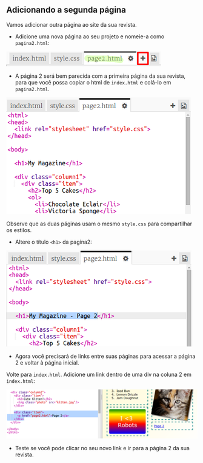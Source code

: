 ## Adicionando a segunda página

Vamos adicionar outra página ao site da sua revista.

+ Adicione uma nova página ao seu projeto e nomeie-a como `pagina2.html`:

![screenshot](images/magazine-page2.png)

+ A página 2 será bem parecida com a primeira página da sua revista, para que você possa copiar o html de `index.html` e colá-lo em `pagina2.html`.

![screenshot](images/magazine-page2-html.png)

Observe que as duas páginas usam o mesmo `style.css` para compartilhar os estilos.

+ Altere o título `<h1>` da pagina2:

![screenshot](images/magazine-page2-h1.png)

+ Agora você precisará de links entre suas páginas para acessar a página 2 e voltar à página inicial.

Volte para `index.html`. Adicione um link dentro de uma div na coluna 2 em `index.html`:

![screenshot](images/magazine-page2-link.png)

+ Teste se você pode clicar no seu novo link e ir para a página 2 da sua revista.